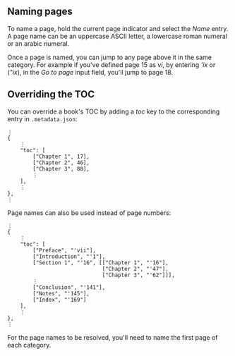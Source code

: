 ## Naming pages

To name a page, hold the current page indicator and select the *Name* entry. A page name can be an uppercase ASCII letter, a lowercase roman numeral or an arabic numeral.

Once a page is named, you can jump to any page above it in the same category. For example if you've defined page 15 as *vi*, by entering *'ix* or (*"ix*), in the *Go to page* input field, you'll jump to page 18.

## Overriding the TOC

You can override a book's TOC by adding a *toc* key to the corresponding entry in `.metadata.json`:

```
⋮
{
	⋮
	"toc": [
		["Chapter 1", 17],
		["Chapter 2", 46],
		["Chapter 3", 88],
		⋮
	],
	⋮
},
⋮
```

Page names can also be used instead of page numbers:

```
⋮
{
	⋮
	"toc": [
		["Preface", "'vii"],
		["Introduction", "'1"],
		["Section 1", "'16", [["Chapter 1", "'16"],
							  ["Chapter 2", "'47"],
							  ["Chapter 3", "'62"]]],
		⋮
		["Conclusion", "'141"],
		["Notes", "'145"],
		["Index", "'169"]
	],
	⋮
},
⋮
```

For the page names to be resolved, you'll need to name the first page of each category.
